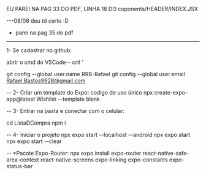 EU PAREI NA PAG 33 DO PDF, LINHA 18 DO coponents/HEADER/INDEX.JSX

---08/08
deu td certo :D
- parei na pag 35 do pdf


-----------------
1- Se cadastrar no github: 
 
 abrir o cmd do VSCode--
crtl '

git config --global user.name RRB-Rafael
git config --global user.email Rafael.Bastos9928@gmail.com

--
2- Criar um template do Expo: 
codigo de uso único
npx create-expo-app@latest Wishlist --template blank 

--
3- Entrar na pasta e conectar com o celular:

cd ListaDCompra
npm i

--
4- Iniciar o projeto
npx expo start --localhost --android
npx expo start
npx expo start --clear

--
*Pacote Expo-Router:
npx expo install expo-router react-native-safe-area-context react-native-screens expo-linking expo-constants expo-status-bar